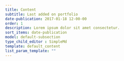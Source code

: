 ```yaml
---
title: Content
subtitle: Last added on portfolio
date-publication: 2017-01-18 12-00-00
order: 1
description: Lorem ipsum dolor sit amet consectetur.
sort_items: date-publication
model: default-subsection
type_child_editor : SimpleMd
template: default_content
list_param_template: ""
---
```

